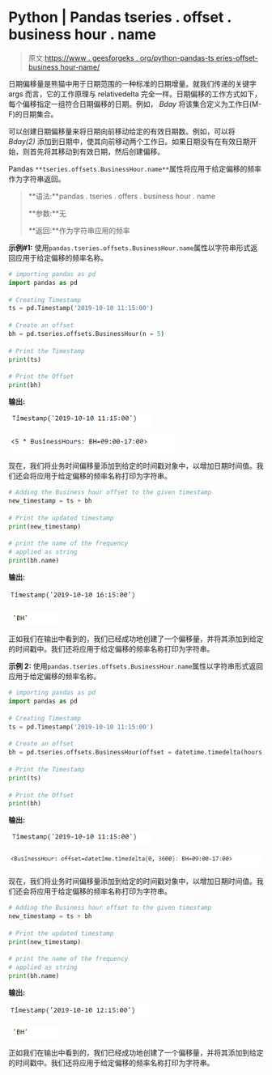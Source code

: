 # Python | Pandas tseries . offset . business hour . name

> 原文:[https://www . geesforgeks . org/python-pandas-ts eries-offset-business hour-name/](https://www.geeksforgeeks.org/python-pandas-tseries-offsets-businesshour-name/)

日期偏移量是熊猫中用于日期范围的一种标准的日期增量。就我们传递的关键字 args 而言，它的工作原理与 relativedelta 完全一样。日期偏移的工作方式如下，每个偏移指定一组符合日期偏移的日期。例如， *Bday* 将该集合定义为工作日(M-F)的日期集合。

可以创建日期偏移量来将日期向前移动给定的有效日期数。例如，可以将 *Bday(2)* 添加到日期中，使其向前移动两个工作日。如果日期没有在有效日期开始，则首先将其移动到有效日期，然后创建偏移。

Pandas `**tseries.offsets.BusinessHour.name**`属性将应用于给定偏移的频率作为字符串返回。

> **语法:**pandas . tseries . offers . business hour . name
> 
> **参数:**无
> 
> **返回:**作为字符串应用的频率

**示例#1:** 使用`pandas.tseries.offsets.BusinessHour.name`属性以字符串形式返回应用于给定偏移的频率名称。

```py
# importing pandas as pd
import pandas as pd

# Creating Timestamp
ts = pd.Timestamp('2019-10-10 11:15:00')

# Create an offset
bh = pd.tseries.offsets.BusinessHour(n = 5)

# Print the Timestamp
print(ts)

# Print the Offset
print(bh)
```

**输出:**

![](img/66ac8b5200dfa895a2edc684097e371d.png)

![](img/d0f27a69e6773625bcb85c0632d91b5b.png)

现在，我们将业务时间偏移量添加到给定的时间戳对象中，以增加日期时间值。我们还会将应用于给定偏移的频率名称打印为字符串。

```py
# Adding the Business hour offset to the given timestamp
new_timestamp = ts + bh

# Print the updated timestamp
print(new_timestamp)

# print the name of the frequency
# applied as string
print(bh.name)
```

**输出:**

![](img/27290375bd8481f42961286c2c109e00.png)

![](img/4bdbd4956097021a11738329fe9bbac3.png)

正如我们在输出中看到的，我们已经成功地创建了一个偏移量，并将其添加到给定的时间戳中。我们还将应用于给定偏移的频率名称打印为字符串。

**示例 2:** 使用`pandas.tseries.offsets.BusinessHour.name`属性以字符串形式返回应用于给定偏移的频率名称。

```py
# importing pandas as pd
import pandas as pd

# Creating Timestamp
ts = pd.Timestamp('2019-10-10 11:15:00')

# Create an offset
bh = pd.tseries.offsets.BusinessHour(offset = datetime.timedelta(hours = 1))

# Print the Timestamp
print(ts)

# Print the Offset
print(bh)
```

**输出:**

![](img/66ac8b5200dfa895a2edc684097e371d.png)

![](img/b097251ce76f0181ec86f3a338a70bf5.png)

现在，我们将业务时间偏移量添加到给定的时间戳对象中，以增加日期时间值。我们还会将应用于给定偏移的频率名称打印为字符串。

```py
# Adding the Business hour offset to the given timestamp
new_timestamp = ts + bh

# Print the updated timestamp
print(new_timestamp)

# print the name of the frequency
# applied as string
print(bh.name)
```

**输出:**

![](img/0a105bf4193650efe880f10c3ee9441b.png)

![](img/4bdbd4956097021a11738329fe9bbac3.png)

正如我们在输出中看到的，我们已经成功地创建了一个偏移量，并将其添加到给定的时间戳中。我们还将应用于给定偏移的频率名称打印为字符串。